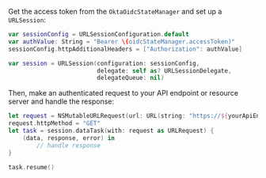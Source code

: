 Get the access token from the `OktaOidcStateManager` and set up a `URLSession`:

```swift
var sessionConfig = URLSessionConfiguration.default
var authValue: String = "Bearer \(oidcStateManager.accessToken)"
sessionConfig.httpAdditionalHeaders = ["Authorization": authValue]

var session = URLSession(configuration: sessionConfig,
                         delegate: self as? URLSessionDelegate,
                         delegateQueue: nil)
```

Then, make an authenticated request to your API endpoint or resource server and handle the response:

```swift
let request = NSMutableURLRequest(url: URL(string: "https://${yourApiEndpoint}")!)
request.httpMethod = "GET"
let task = session.dataTask(with: request as URLRequest) {
    (data, response, error) in
        // handle response
}

task.resume()
```
